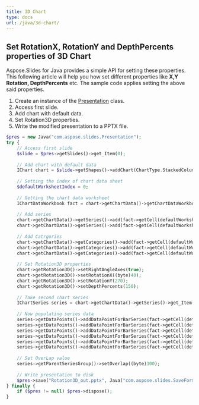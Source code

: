 ```yaml
---
title: 3D Chart
type: docs
url: /java/3d-chart/
---
```


## **Set RotationX, RotationY and DepthPercents properties of 3D Chart**
Aspose.Slides for Java provides a simple API for setting these properties. This following article will help you how set different properties like **X,Y Rotation, DepthPercents** etc. The sample code applies setting the above said properties.

1. Create an instance of the [Presentation](http://www.aspose.com/api/net/slides/aspose.slides/presentation) class.
1. Access first slide.
1. Add chart with default data.
1. Set Rotation3D properties.
1. Write the modified presentation to a PPTX file.

```php
$pres = new Java("com.aspose.slides.Presentation");
try {
    // Access first slide
    $slide = $pres->getSlides()->get_Item(0);
    
    // Add chart with default data
    IChart chart = $slide->getShapes()->addChart(ChartType.StackedColumn3D, 0, 0, 500, 500);
    
    // Setting the index of chart data sheet
    $defaultWorksheetIndex = 0;
    
    // Getting the chart data worksheet
    IChartDataWorkbook fact = chart->getChartData()->getChartDataWorkbook();
    
    // Add series
    chart->getChartData()->getSeries()->add(fact->getCell(defaultWorksheetIndex, 0, 1, "Series 1"), chart->getType());
    chart->getChartData()->getSeries()->add(fact->getCell(defaultWorksheetIndex, 0, 2, "Series 2"), chart->getType());
    
    // Add Catrgories
    chart->getChartData()->getCategories()->add(fact->getCell(defaultWorksheetIndex, 1, 0, "Caetegoty 1"));
    chart->getChartData()->getCategories()->add(fact->getCell(defaultWorksheetIndex, 2, 0, "Caetegoty 2"));
    chart->getChartData()->getCategories()->add(fact->getCell(defaultWorksheetIndex, 3, 0, "Caetegoty 3"));
    
    // Set Rotation3D properties
    chart->getRotation3D()->setRightAngleAxes(true);
    chart->getRotation3D()->setRotationX((byte)40);
    chart->getRotation3D()->setRotationY(270);
    chart->getRotation3D()->setDepthPercents(150);
    
    // Take second chart series
    IChartSeries series = chart->getChartData()->getSeries()->get_Item(1);
    
    // Now populating series data
    series->getDataPoints()->addDataPointForBarSeries(fact->getCell(defaultWorksheetIndex, 1, 1, 20));
    series->getDataPoints()->addDataPointForBarSeries(fact->getCell(defaultWorksheetIndex, 2, 1, 50));
    series->getDataPoints()->addDataPointForBarSeries(fact->getCell(defaultWorksheetIndex, 3, 1, 30));
    series->getDataPoints()->addDataPointForBarSeries(fact->getCell(defaultWorksheetIndex, 1, 2, 30));
    series->getDataPoints()->addDataPointForBarSeries(fact->getCell(defaultWorksheetIndex, 2, 2, 10));
    series->getDataPoints()->addDataPointForBarSeries(fact->getCell(defaultWorksheetIndex, 3, 2, 60));
    
    // Set OverLap value
    series->getParentSeriesGroup()->setOverlap((byte)100);
    
    // Write presentation to disk
    $pres->save("Rotation3D_out.pptx", Java("com.aspose.slides.SaveFormat")->Pptx);
} finally {
    if ($pres != null) $pres->dispose();
}
```